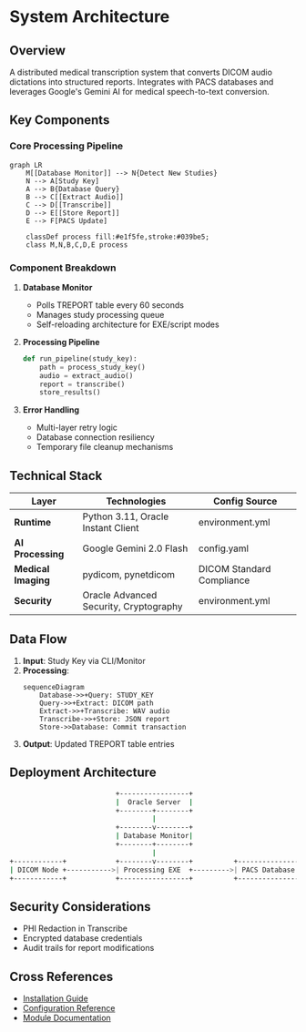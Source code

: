 # System Architecture

## Overview
A distributed medical transcription system that converts DICOM audio dictations into structured reports. Integrates with PACS databases and leverages Google's Gemini AI for medical speech-to-text conversion.

## Key Components

### Core Processing Pipeline
```mermaid
graph LR
    M[[Database Monitor]] --> N{Detect New Studies}
    N --> A[Study Key]
    A --> B{Database Query}
    B --> C[[Extract Audio]]
    C --> D[[Transcribe]]
    D --> E[[Store Report]]
    E --> F[PACS Update]

    classDef process fill:#e1f5fe,stroke:#039be5;
    class M,N,B,C,D,E process
```

### Component Breakdown

1. **Database Monitor**
   - Polls TREPORT table every 60 seconds
   - Manages study processing queue
   - Self-reloading architecture for EXE/script modes

2. **Processing Pipeline**
   ```python
   def run_pipeline(study_key):
       path = process_study_key()  
       audio = extract_audio()     
       report = transcribe()       
       store_results()            
   ```

3. **Error Handling**
   - Multi-layer retry logic
   - Database connection resiliency
   - Temporary file cleanup mechanisms

## Technical Stack

| Layer              | Technologies                          | Config Source                          |
|---------------------|---------------------------------------|----------------------------------------|
| **Runtime**         | Python 3.11, Oracle Instant Client    | environment.yml |
| **AI Processing**   | Google Gemini 2.0 Flash              | config.yaml |
| **Medical Imaging** | pydicom, pynetdicom                   | DICOM Standard Compliance              |
| **Security**        | Oracle Advanced Security, Cryptography| environment.yml |

## Data Flow
1. **Input**: Study Key via CLI/Monitor
2. **Processing**:
   ```mermaid
   sequenceDiagram
       Database->>+Query: STUDY_KEY
       Query->>+Extract: DICOM path
       Extract->>+Transcribe: WAV audio
       Transcribe->>+Store: JSON report
       Store->>Database: Commit transaction
   ```
3. **Output**: Updated TREPORT table entries

## Deployment Architecture
```bash
                          +-----------------+
                          |  Oracle Server  |
                          +--------+--------+
                                   |
                          +--------v--------+
                          | Database Monitor|
                          +--------+--------+
                                   |
+------------+            +--------v--------+          +---------------+
| DICOM Node +----------->| Processing EXE  +--------->| PACS Database |
+------------+            +-----------------+          +---------------+
```

## Security Considerations
- PHI Redaction in Transcribe
- Encrypted database credentials
- Audit trails for report modifications

## Cross References
- [Installation Guide](installation.md)
- [Configuration Reference](../config/config_reference.md)
- [Module Documentation](../modules/main.md)